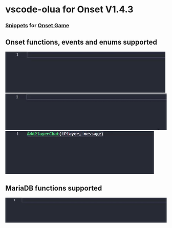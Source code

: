# vscode-olua for Onset V1.4.3
### [Snippets](https://forum.playonset.com/forum/onset/scripting/releases/647-vscode-onset-snippets) for [Onset Game](https://playonset.com/)

## Onset functions, events and enums supported
![Event](./images/372139c84c4274acdd6ae74b23832b2e.gif)
![Function](./images/9f45e45c1d929d72271c680634e09a48.gif)
![Enum](./images/6dfdc4f282da0c726b8fe663c6247400.gif)

## MariaDB functions supported
![MariaDB](./images/46948bc840c11948999b5acdc48f8d5c.gif)
